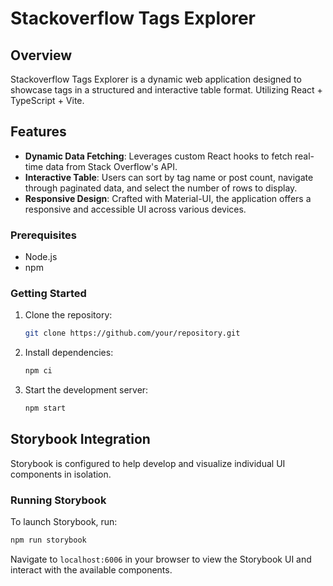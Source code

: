 # Stackoverflow Tags Explorer

## Overview

Stackoverflow Tags Explorer is a dynamic web application designed to showcase tags in a structured and interactive table format. Utilizing React + TypeScript + Vite.

## Features

- **Dynamic Data Fetching**: Leverages custom React hooks to fetch real-time data from Stack Overflow's API.
- **Interactive Table**: Users can sort by tag name or post count, navigate through paginated data, and select the number of rows to display.
- **Responsive Design**: Crafted with Material-UI, the application offers a responsive and accessible UI across various devices.

### Prerequisites

- Node.js
- npm

### Getting Started

1. Clone the repository:
   ```bash
   git clone https://github.com/your/repository.git
   ```
2. Install dependencies:
   ```bash
   npm ci
   ```
3. Start the development server:
   ```bash
   npm start
   ```

## Storybook Integration

Storybook is configured to help develop and visualize individual UI components in isolation.

### Running Storybook

To launch Storybook, run:

```bash
npm run storybook
```

Navigate to `localhost:6006` in your browser to view the Storybook UI and interact with the available components.
